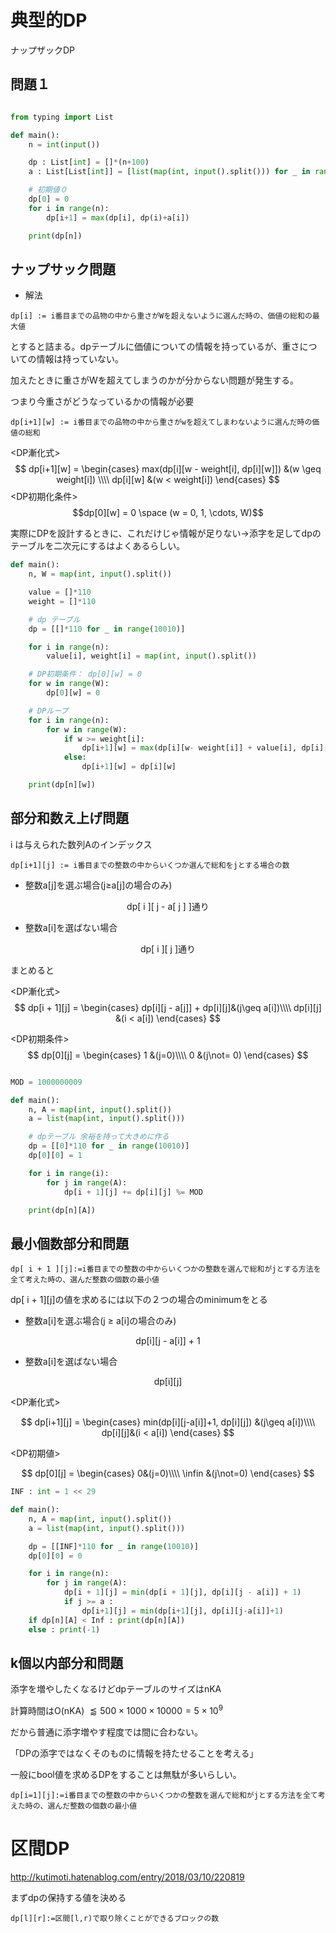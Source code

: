 # 典型的DP

ナップザックDP

## 問題１

```python

from typing import List

def main():
    n = int(input())

    dp : List[int] = []*(n+100)
    a : List[List[int]] = [list(map(int, input().split())) for _ in range(n)]

    # 初期値０
    dp[0] = 0
    for i in range(n):
        dp[i+1] = max(dp[i], dp(i)+a[i])

    print(dp[n])
```

## ナップサック問題

- 解法

`dp[i] := i番目までの品物の中から重さがWを超えないように選んだ時の、価値の総和の最大値`

とすると詰まる。dpテーブルに価値についての情報を持っているが、重さについての情報は持っていない。

加えたときに重さがWを超えてしまうのかが分からない問題が発生する。

つまり今重さがどうなっているかの情報が必要

`dp[i+1][w] := i番目までの品物の中から重さがwを超えてしまわないように選んだ時の価値の総和`

<DP漸化式>
$$
dp[i+1][w] =
\begin{cases}
    max(dp[i][w - weight[i], dp[i][w]]) &(w \geq weight[i]) \\\\
    dp[i][w] &(w < weight[i])
\end{cases}
$$
<DP初期化条件>
$$dp[0][w] = 0 \space (w = 0, 1, \cdots, W)$$

実際にDPを設計するときに、これだけじゃ情報が足りない→添字を足してdpのテーブルを二次元にするはよくあるらしい。

```python
def main():
    n, W = map(int, input().split())

    value = []*110
    weight = []*110

    # dp テーブル
    dp = [[]*110 for _ in range(10010)]

    for i in range(n):
        value[i], weight[i] = map(int, input().split())

    # DP初期条件： dp[0][w] = 0
    for w in range(W):
        dp[0][w] = 0

    # DPループ
    for i in range(n):
        for w in range(W):
            if w >= weight[i]:
                dp[i+1][w] = max(dp[i][w- weight[i]] + value[i], dp[i][w])
            else:
                dp[i+1][w] = dp[i][w]

    print(dp[n][w])
```

## 部分和数え上げ問題

i は与えられた数列Aのインデックス

`dp[i+1][j] := i番目までの整数の中からいくつか選んで総和をjとする場合の数`

- 整数a[j]を選ぶ場合(j$\geq$a[j]の場合のみ)

<div align="center">dp[ i ][ j - a[ j ] ]通り</div>

- 整数a[i]を選ばない場合

<div align="center">dp[ i ][ j ]通り</div>

まとめると

<DP漸化式>
$$
dp[i + 1][j] =
\begin{cases}
    dp[i][j - a[j]] + dp[i][j]&(j\geq a[i])\\\\
    dp[i][j] &(i < a[i])
\end{cases}
$$

<DP初期条件>
$$
dp[0][j] =
\begin{cases}
    1 &(j=0)\\\\
    0 &(j\not= 0)
\end{cases}
$$

```python

MOD = 1000000009

def main():
    n, A = map(int, input().split())
    a = list(map(int, input().split()))

    # dpテーブル 余裕を持って大きめに作る
    dp = [[0]*110 for _ in range(10010)]
    dp[0][0] = 1

    for i in range(i):
        for j in range(A):
            dp[i + 1][j] += dp[i][j] %= MOD

    print(dp[n][A])

```

## 最小個数部分和問題

`dp[ i + 1 ][j]:=i番目までの整数の中からいくつかの整数を選んで総和がjとする方法を全て考えた時の、選んだ整数の個数の最小値`

dp[ i + 1][j]の値を求めるには以下の２つの場合のminimumをとる

- 整数a[i]を選ぶ場合(j $\geq$ a[i]の場合のみ)

<div align="center">dp[i][j - a[i]] + 1</div>

- 整数a[i]を選ばない場合

<div align="center">dp[i][j]</div>

<DP漸化式>

$$
dp[i+1][j] =
\begin{cases}
    min(dp[i][j-a[i]]+1, dp[i][j]) &(j\geq a[i])\\\\
    dp[i][j]&(i < a[i])
\end{cases}
$$

<DP初期値>

$$
dp[0][j] =
\begin{cases}
    0&(j=0)\\\\
    \infin &(j\not=0)
\end{cases}
$$

```python
INF : int = 1 << 29

def main():
    n, A = map(int, input().split())
    a = list(map(int, input().split()))

    dp = [[INF]*110 for _ in range(10010)]
    dp[0][0] = 0

    for i in range(n):
        for j in range(A):
            dp[i + 1][j] = min(dp[i + 1][j], dp[i][j - a[i]] + 1)
            if j >= a :
                dp[i+1][j] = min(dp[i+1][j], dp[i][j-a[i]]+1)
    if dp[n][A] < Inf : print(dp[n][A])
    else : print(-1)

```

## k個以内部分和問題

添字を増やしたくなるけどdpテーブルのサイズはnKA

計算時間はO(nKA) $\lessapprox 500 \times 1000 \times 10000 = 5 \times 10 ^ {9}$

だから普通に添字増やす程度では間に合わない。

「DPの添字ではなくそのものに情報を持たせることを考える」

一般にbool値を求めるDPをすることは無駄が多いらしい。

`dp[i=1][j]:=i番目までの整数の中からいくつかの整数を選んで総和がjとする方法を全て考えた時の、選んだ整数の個数の最小値`


# 区間DP

http://kutimoti.hatenablog.com/entry/2018/03/10/220819


まずdpの保持する値を決める

`dp[l][r]:=区間[l,r)で取り除くことができるブロックの数`

